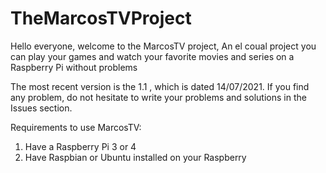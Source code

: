 # TheMarcosTVProject
Hello everyone, welcome to the MarcosTV project, An el coual project you can play your games and watch your favorite movies and series on a Raspberry Pi without problems

The most recent version is the 1.1 , which is dated 14/07/2021.
If you find any problem, do not hesitate to write your problems and solutions in the Issues section.

Requirements to use MarcosTV:
1. Have a Raspberry Pi 3 or 4
2. Have Raspbian or Ubuntu installed on your Raspberry
